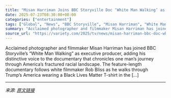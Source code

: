 ```yaml
---
title: "Misan Harriman Joins BBC Storyville Doc ‘White Man Walking’ as Executive Producer (EXCLUSIVE)"
date: 2025-07-23T08:30:00+08:00
categories: ["entertainment"]
tags: ["Global", "News", "BBC Storyville", "Misan Harriman", "White Man Walking"]
summary: "Acclaimed photographer and filmmaker Misan Harriman has joined BBC Storyville&#8217;s &#8220;White Man Walking&#8221; as executive producer, adding his distinctive voice to the documentary that chroni"
source_url: "https://variety.com/2025/tv/news/misan-harriman-bbc-doc-white-man-walking-executive-producer-1236467607/"
---
```


Acclaimed photographer and filmmaker Misan Harriman has joined BBC Storyville&#8217;s &#8220;White Man Walking&#8221; as executive producer, adding his distinctive voice to the documentary that chronicles one man&#8217;s journey through America&#8217;s fractured racial landscape. The feature-length documentary follows white filmmaker Rob Bliss as he walks through Trump&#8217;s America wearing a Black Lives Matter T-shirt in the [&#8230;]

---

*来源: [原文链接](https://variety.com/2025/tv/news/misan-harriman-bbc-doc-white-man-walking-executive-producer-1236467607/)*

